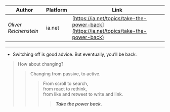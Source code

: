 | Author | Platform | Link |  
| --- | --- | --- | 
| *Oliver Reichenstein* | ia.net | [https://ia.net/topics/take-the-power-back](https://ia.net/topics/take-the-power-back) |

-----------------

- Switching off is good advice. But eventually, you’ll be back. 
> How about changing? 
>> Changing from passive, to active. 
>>> From scroll to search,<br>
>>> from react to rethink,<br>
>>> from like and retweet to write and link.
>>>> ***Take the power back.***


